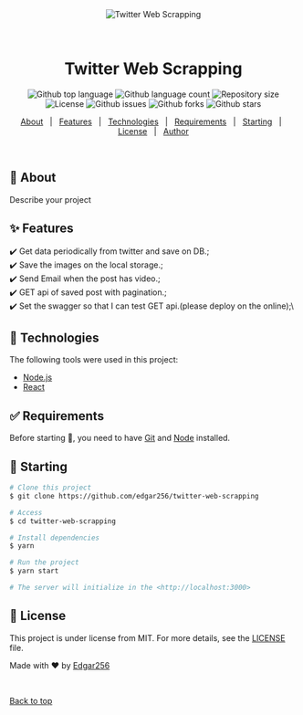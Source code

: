 <div align="center" id="top"> 
  <img src="./.github/app.gif" alt="Twitter Web Scrapping" />

&#xa0;

  <!-- <a href="https://twitterwebscrapping.netlify.app">Demo</a> -->
</div>

<h1 align="center">Twitter Web Scrapping</h1>

<p align="center">
  <img alt="Github top language" src="https://img.shields.io/github/languages/top/edgar256/twitter-web-scrapping?color=56BEB8">

  <img alt="Github language count" src="https://img.shields.io/github/languages/count/edgar256/twitter-web-scrapping?color=56BEB8">

  <img alt="Repository size" src="https://img.shields.io/github/repo-size/edgar256/twitter-web-scrapping?color=56BEB8">

  <img alt="License" src="https://img.shields.io/github/license/edgar256/twitter-web-scrapping?color=56BEB8">

  <img alt="Github issues" src="https://img.shields.io/github/issues/edgar256/twitter-web-scrapping?color=56BEB8" />

  <img alt="Github forks" src="https://img.shields.io/github/forks/edgar256/twitter-web-scrapping?color=56BEB8" />

  <img alt="Github stars" src="https://img.shields.io/github/stars/edgar256/twitter-web-scrapping?color=56BEB8" />
</p>

<!-- Status -->

<!-- <h4 align="center">
	🚧  Twitter Web Scrapping 🚀 Under construction...  🚧
</h4>

<hr> -->

<p align="center">
  <a href="#dart-about">About</a> &#xa0; | &#xa0; 
  <a href="#sparkles-features">Features</a> &#xa0; | &#xa0;
  <a href="#rocket-technologies">Technologies</a> &#xa0; | &#xa0;
  <a href="#white_check_mark-requirements">Requirements</a> &#xa0; | &#xa0;
  <a href="#checkered_flag-starting">Starting</a> &#xa0; | &#xa0;
  <a href="#memo-license">License</a> &#xa0; | &#xa0;
  <a href="https://github.com/edgar256" target="_blank">Author</a>
</p>

<br>

## :dart: About

Describe your project

## :sparkles: Features

:heavy_check_mark: Get data periodically from twitter and save on DB.;\
:heavy_check_mark: Save the images on the local storage.;\
:heavy_check_mark: Send Email when the post has video.;\
:heavy_check_mark: GET api of saved post with pagination.;\
:heavy_check_mark: Set the swagger so that I can test GET api.(please deploy on the online);\

## :rocket: Technologies

The following tools were used in this project:

- [Node.js](https://nodejs.org/en/)
- [React](https://pt-br.reactjs.org/)

## :white_check_mark: Requirements

Before starting :checkered_flag:, you need to have [Git](https://git-scm.com) and [Node](https://nodejs.org/en/) installed.

## :checkered_flag: Starting

```bash
# Clone this project
$ git clone https://github.com/edgar256/twitter-web-scrapping

# Access
$ cd twitter-web-scrapping

# Install dependencies
$ yarn

# Run the project
$ yarn start

# The server will initialize in the <http://localhost:3000>
```

## :memo: License

This project is under license from MIT. For more details, see the [LICENSE](LICENSE.md) file.

Made with :heart: by <a href="https://github.com/edgar256" target="_blank">Edgar256</a>

&#xa0;

<a href="#top">Back to top</a>
